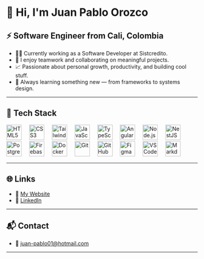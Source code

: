 # 👋 Hi, I'm Juan Pablo Orozco

## ⚡ Software Engineer from Cali, Colombia

- 👨‍💻 Currently working as a Software Developer at Sistcredito.
- 🤝 I enjoy teamwork and collaborating on meaningful projects.
- 📈 Passionate about personal growth, productivity, and building cool stuff.
- 🧠 Always learning something new — from frameworks to systems design.

---

## 🚀 Tech Stack

<div align="left">
  <img src="https://skillicons.dev/icons?i=html" height="40" alt="HTML5" />
  <img width="12" />
  <img src="https://skillicons.dev/icons?i=css" height="40" alt="CSS3" />
  <img width="12" />
  <img src="https://skillicons.dev/icons?i=tailwind" height="40" alt="Tailwind CSS" />
  <img width="12" />
  <img src="https://skillicons.dev/icons?i=js" height="40" alt="JavaScript" />
  <img width="12" />
  <img src="https://skillicons.dev/icons?i=ts" height="40" alt="TypeScript" />
  <img width="12" />
  <img src="https://skillicons.dev/icons?i=angular" height="40" alt="Angular" />
  <img width="12" />
  <img src="https://skillicons.dev/icons?i=nodejs" height="40" alt="Node.js" />
  <img width="12" />
  <img src="https://skillicons.dev/icons?i=nestjs" height="40" alt="NestJS" />
  <img width="12" />
  <img src="https://skillicons.dev/icons?i=postgres" height="40" alt="PostgreSQL" />
  <img width="12" />
  <img src="https://skillicons.dev/icons?i=firebase" height="40" alt="Firebase" />
  <img width="12" />
  <img src="https://skillicons.dev/icons?i=docker" height="40" alt="Docker" />
  <img width="12" />
  <img src="https://skillicons.dev/icons?i=git" height="40" alt="Git" />
  <img width="12" />
  <img src="https://skillicons.dev/icons?i=github" height="40" alt="GitHub" />
  <img width="12" />
  <img src="https://skillicons.dev/icons?i=figma" height="40" alt="Figma" />
  <img width="12" />
  <img src="https://skillicons.dev/icons?i=vscode" height="40" alt="VSCode" />
  <img width="12" />
  <img src="https://skillicons.dev/icons?i=md" height="40" alt="Markdown" />
</div>

---

## 🌐 Links

- 🔗 [My Website](https://juanpaorozco63.github.io/)  
- 💼 [LinkedIn](https://www.linkedin.com/in/juan-pablo-orozco-93927b174/)  

---

## 📬 Contact

- 📧 [juan-pablo01@hotmail.com](mailto:juan-pablo01@hotmail.com)

---
